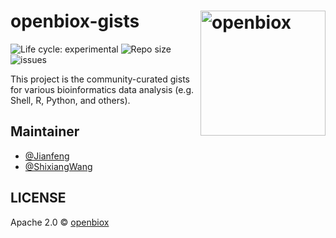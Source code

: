 # openbiox-gists  <img src="https://raw.githubusercontent.com/openbiox/openbiox-wiki/master/static/img/logo-long.png" align="right" alt="openbiox" width="200"/>

<img src="https://img.shields.io/badge/lifecycle-experimental-orange.svg" alt="Life cycle: experimental"> <img src="https://img.shields.io/github/repo-size/openbiox/openbiox-gists.svg" alt="Repo size"/> <img src="https://img.shields.io/github/issues/openbiox/openbiox-gists.svg" alt="issues"/>

This project is the community-curated gists for various bioinformatics data analysis (e.g. Shell, R, Python, and others).

## Maintainer

- [@Jianfeng](https://github.com/Miachol)
- [@ShixiangWang](https://github.com/ShixiangWang)

## LICENSE

Apache 2.0 © [openbiox](https://github.com/openbiox)

